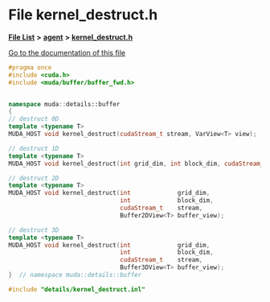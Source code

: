 

# File kernel\_destruct.h

[**File List**](files.md) **>** [**agent**](dir_b105d52dbe330929a6f21338e69b1ba4.md) **>** [**kernel\_destruct.h**](kernel__destruct_8h.md)

[Go to the documentation of this file](kernel__destruct_8h.md)


```C++
#pragma once
#include <cuda.h>
#include <muda/buffer/buffer_fwd.h>


namespace muda::details::buffer
{
// destruct 0D
template <typename T>
MUDA_HOST void kernel_destruct(cudaStream_t stream, VarView<T> view);

// destruct 1D
template <typename T>
MUDA_HOST void kernel_destruct(int grid_dim, int block_dim, cudaStream_t stream, BufferView<T> buffer_view);

// destruct 2D
template <typename T>
MUDA_HOST void kernel_destruct(int             grid_dim,
                               int             block_dim,
                               cudaStream_t    stream,
                               Buffer2DView<T> buffer_view);

// destruct 3D
template <typename T>
MUDA_HOST void kernel_destruct(int             grid_dim,
                               int             block_dim,
                               cudaStream_t    stream,
                               Buffer3DView<T> buffer_view);
}  // namespace muda::details::buffer

#include "details/kernel_destruct.inl"
```


